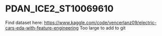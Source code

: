 # PDAN_ICE2_ST10069610

Find dataset here: https://www.kaggle.com/code/vencerlanz09/electric-cars-eda-with-feature-engineering
Too large to add to git

